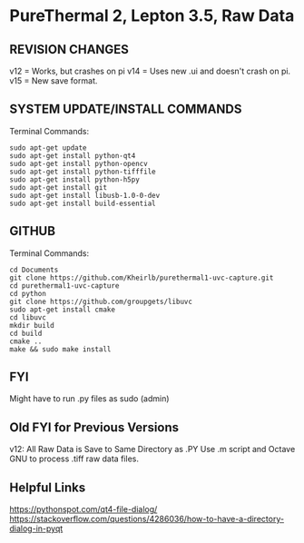 ﻿# PureThermal 2, Lepton 3.5, Raw Data

## REVISION CHANGES

v12 = Works, but crashes on pi
v14 = Uses new .ui and doesn't crash on pi.
v15 = New save format.

## SYSTEM UPDATE/INSTALL COMMANDS

Terminal Commands:

	sudo apt-get update
	sudo apt-get install python-qt4
	sudo apt-get install python-opencv
	sudo apt-get install python-tifffile 
	sudo apt-get install python-h5py
	sudo apt-get install git
	sudo apt-get install libusb-1.0-0-dev
	sudo apt-get install build-essential

## GITHUB

Terminal Commands:

	cd Documents
	git clone https://github.com/Kheirlb/purethermal1-uvc-capture.git
	cd purethermal1-uvc-capture
	cd python
	git clone https://github.com/groupgets/libuvc
	sudo apt-get install cmake
	cd libuvc
	mkdir build
	cd build
	cmake ..
	make && sudo make install

## FYI

Might have to run .py files as sudo (admin)

## Old FYI for Previous Versions

v12:
All Raw Data is Save to Same Directory as .PY
Use .m script and Octave GNU to process .tiff raw data files.

## Helpful Links

https://pythonspot.com/qt4-file-dialog/
https://stackoverflow.com/questions/4286036/how-to-have-a-directory-dialog-in-pyqt
